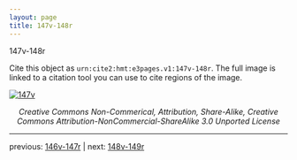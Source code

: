 ```yaml
---
layout: page
title: 147v-148r
---
```


147v-148r

Cite this object as `urn:cite2:hmt:e3pages.v1:147v-148r`. The full image is linked to a citation tool you can use to cite regions of the image.

[![147v](http://www.homermultitext.org/iipsrv?IIIF=/project/homer/pyramidal/deepzoom/hmt/e3bifolio/v1/E3_147v_148r.tif/full/800,/0/default.jpg)](http://www.homermultitext.org/ict2/?urn=urn:cite2:hmt:e3bifolio.v1:E3_147v_148r) 

<p style="text-align: center; font-style: italic;">Creative Commons Non-Commerical, Attribution, Share-Alike, Creative Commons Attribution-NonCommercial-ShareAlike 3.0 Unported License</p>

---

previous: [146v-147r](../146v-147r/) | next: [148v-149r](../148v-149r/)